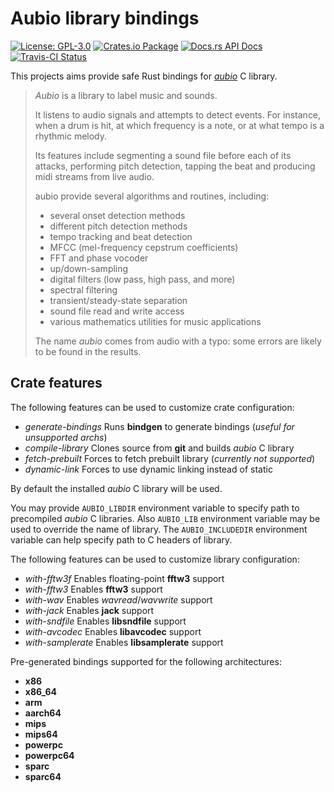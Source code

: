 # Aubio library bindings

[![License: GPL-3.0](https://img.shields.io/badge/License-GPL--3.0-brightgreen.svg)](https://opensource.org/licenses/GPL-3.0)
[![Crates.io Package](https://img.shields.io/crates/v/aubio-rs.svg?style=popout)](https://crates.io/crates/aubio-rs)
[![Docs.rs API Docs](https://docs.rs/aubio-rs/badge.svg)](https://docs.rs/aubio-rs)
[![Travis-CI Status](https://travis-ci.com/katyo/aubio-rs.svg?branch=master)](https://travis-ci.com/katyo/aubio-rs)

This projects aims provide safe Rust bindings for [_aubio_](//github.com/aubio/aubio) C library.

> _Aubio_ is a library to label music and sounds.
>
> It listens to audio signals and attempts to detect events.
> For instance, when a drum is hit, at which frequency is a note,
> or at what tempo is a rhythmic melody.
>
> Its features include segmenting a sound file before each of its attacks,
> performing pitch detection, tapping the beat and producing midi streams
> from live audio.
>
> aubio provide several algorithms and routines, including:
>
> * several onset detection methods
> * different pitch detection methods
> * tempo tracking and beat detection
> * MFCC (mel-frequency cepstrum coefficients)
> * FFT and phase vocoder
> * up/down-sampling
> * digital filters (low pass, high pass, and more)
> * spectral filtering
> * transient/steady-state separation
> * sound file read and write access
> * various mathematics utilities for music applications
>
> The name _aubio_ comes from audio with a typo: some errors are likely
> to be found in the results.

## Crate features

The following features can be used to customize crate configuration:

- _generate-bindings_ Runs __bindgen__ to generate bindings (_useful for unsupported archs_)
- _compile-library_ Clones source from __git__ and builds _aubio_ C library
- _fetch-prebuilt_ Forces to fetch prebuilt library (_currently not supported_)
- _dynamic-link_ Forces to use dynamic linking instead of static

By default the installed _aubio_ C library will be used.

You may provide `AUBIO_LIBDIR` environment variable to specify path
to precompiled _aubio_ C libraries.
Also `AUBIO_LIB` environment variable may be used to override the name
of library.
The `AUBIO_INCLUDEDIR` environment variable can help specify path
to C headers of library.

The following features can be used to customize library configuration:

- _with-fftw3f_ Enables floating-point __fftw3__ support
- _with-fftw3_ Enables __fftw3__ support
- _with-wav_ Enables _wavread_/_wavwrite_ support
- _with-jack_ Enables __jack__ support
- _with-sndfile_ Enables __libsndfile__ support
- _with-avcodec_ Enables __libavcodec__ support
- _with-samplerate_ Enables __libsamplerate__ support

Pre-generated bindings supported for the following architectures:

- __x86__
- __x86_64__
- __arm__
- __aarch64__
- __mips__
- __mips64__
- __powerpc__
- __powerpc64__
- __sparc__
- __sparc64__
